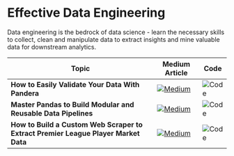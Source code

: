 # Effective Data Engineering

Data engineering is the bedrock of data science - learn the necessary skills to collect, clean and manipulate data to extract insights and mine valuable data for downstream analytics.

| Topic                                                                              | Medium Article                                                                                                                                | Code                                                                                                       |
| ---------------------------------------------------------------------------------- | --------------------------------------------------------------------------------------------------------------------------------------------- | ---------------------------------------------------------------------------------------------------------- |
| **How to Easily Validate Your Data With Pandera**                                  | [![Medium]()](https://medium.com/towards-data-science/how-to-easily-validate-your-data-with-pandera-a9cd22c515a5)                             | ![Code](https://github.com/chonalchendo/effective-data-engineering/blob/main/medium_data_validation.ipynb) |
| **Master Pandas to Build Modular and Reusable Data Pipelines**                     | [![Medium]()](https://medium.com/@conalhenderson/master-pandas-to-build-modular-and-reusable-data-pipelines-1d12b003a423)                     | ![Code](https://github.com/chonalchendo/effective-data-engineering/blob/main/medium_processing_code.ipynb) |
| **How to Build a Custom Web Scraper to Extract Premier League Player Market Data** | [![Medium]()](https://medium.com/@conalhenderson/how-to-build-a-custom-web-scraper-to-extract-premier-league-player-market-data-3b8e5378cca2) | ![Code](https://github.com/chonalchendo/effective-data-engineering/blob/main/medium_scraper_code.ipynb)    |
